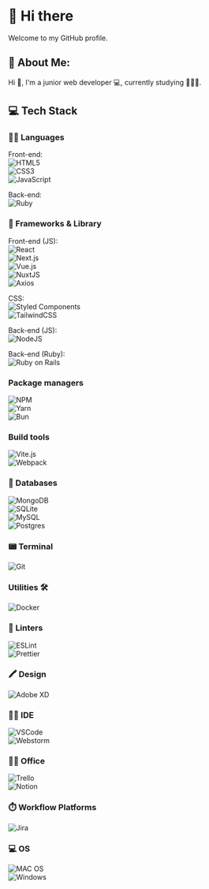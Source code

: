 # 👋 Hi there
Welcome to my GitHub profile.

## 💫 About Me:
Hi 👋,
I'm a junior web developer 💻, currently studying 👨‍🎓📕.

## 💻 Tech Stack

### 👩‍💻 Languages

Front-end: \
![HTML5](https://img.shields.io/badge/html5-%23E34F26.svg?style=for-the-badge&logo=html5&logoColor=white) \
![CSS3](https://img.shields.io/badge/css3-%231572B6.svg?style=for-the-badge&logo=css3&logoColor=white) \
![JavaScript](https://img.shields.io/badge/javascript-%23323330.svg?style=for-the-badge&logo=javascript&logoColor=%23F7DF1E)

Back-end: \
![Ruby](https://img.shields.io/badge/Ruby-CC342D?style=for-the-badge&logo=ruby&logoColor=white)

### 🚀 Frameworks & Library

Front-end (JS): \
![React](https://img.shields.io/badge/React-20232A?style=for-the-badge&logo=react&logoColor=61DAFB) \
![Next.js](https://img.shields.io/badge/next%20js-000000?style=for-the-badge&logo=nextdotjs&logoColor=white) \
![Vue.js](https://img.shields.io/badge/vuejs-%2335495e.svg?style=for-the-badge&logo=vuedotjs&logoColor=%234FC08D) \
![NuxtJS](https://img.shields.io/badge/Nuxt-black?style=for-the-badge&logo=nuxt.js&logoColor=white) \
![Axios](https://img.shields.io/badge/axios-671ddf?&style=for-the-badge&logo=axios&logoColor=white)

CSS: \
![Styled Components](https://img.shields.io/badge/styled--components-DB7093?style=for-the-badge&logo=styled-components&logoColor=white) \
![TailwindCSS](https://img.shields.io/badge/tailwindcss-%2338B2AC.svg?style=for-the-badge&logo=tailwind-css&logoColor=white)

Back-end (JS): \
![NodeJS](https://img.shields.io/badge/node.js-6DA55F?style=for-the-badge&logo=node.js&logoColor=white)

Back-end (Ruby): \
![Ruby on Rails](https://img.shields.io/badge/Ruby_on_Rails-CC0000?style=for-the-badge&logo=ruby-on-rails&logoColor=white)

### Package managers

![NPM](https://img.shields.io/badge/NPM-%23000000.svg?style=for-the-badge&logo=npm&logoColor=white) \
![Yarn](https://img.shields.io/badge/yarn-%232C8EBB.svg?style=for-the-badge&logo=yarn&logoColor=white) \
![Bun](https://img.shields.io/badge/bun-282a36?style=for-the-badge&logo=bun&logoColor=fbf0df)

### Build tools

![Vite.js](https://img.shields.io/badge/Vite-B73BFE?style=for-the-badge&logo=vite&logoColor=FFD62E) \
![Webpack](https://img.shields.io/badge/webpack-%238DD6F9.svg?style=for-the-badge&logo=webpack&logoColor=black)

### 💾 Databases

![MongoDB](https://img.shields.io/badge/MongoDB-%234ea94b.svg?style=for-the-badge&logo=mongodb&logoColor=white) \
![SQLite](https://img.shields.io/badge/Sqlite-003B57?style=for-the-badge&logo=sqlite&logoColor=white) \
![MySQL](https://img.shields.io/badge/mysql-%2300f.svg?style=for-the-badge&logo=mysql&logoColor=white) \
![Postgres](https://img.shields.io/badge/postgres-%23316192.svg?style=for-the-badge&logo=postgresql&logoColor=white)

### 📟 Terminal

![Git](https://img.shields.io/badge/GIT-E44C30?style=for-the-badge&logo=git&logoColor=white)

### Utilities 🛠

![Docker](https://img.shields.io/badge/docker-%230db7ed.svg?style=for-the-badge&logo=docker&logoColor=white)

### 🧐 Linters

![ESLint](https://img.shields.io/badge/ESLint-4B3263?style=for-the-badge&logo=eslint&logoColor=white) \
![Prettier](https://img.shields.io/badge/prettier-1A2C34?style=for-the-badge&logo=prettier&logoColor=F7BA3E)

### 🖍 Design

![Adobe XD](https://img.shields.io/badge/Adobe%20XD-470137?style=for-the-badge&logo=Adobe%20XD&logoColor=#FF61F6)

### 👩‍💻 IDE

![VSCode](https://img.shields.io/badge/VSCode-0078D4?style=for-the-badge&logo=visual%20studio%20code&logoColor=white) \
![Webstorm](https://img.shields.io/badge/WebStorm-000000?style=for-the-badge&logo=WebStorm&logoColor=white)

### 👨‍💻 Office

![Trello](https://img.shields.io/badge/Trello-%23026AA7.svg?style=for-the-badge&logo=Trello&logoColor=white) \
![Notion](https://img.shields.io/badge/Notion-%23000000.svg?style=for-the-badge&logo=notion&logoColor=white)

### ⏱️ Workflow Platforms

![Jira](https://img.shields.io/badge/jira-%230A0FFF.svg?style=for-the-badge&logo=jira&logoColor=white)

### 💻 OS

![MAC OS](https://img.shields.io/badge/mac%20os-000000?style=for-the-badge&logo=apple&logoColor=white) \
![Windows](https://img.shields.io/badge/Windows-0078D6?style=for-the-badge&logo=windows&logoColor=white)
